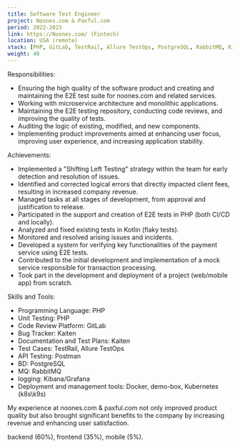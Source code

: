 ```yaml
---
title: Software Test Engineer
project: Noones.com & Paxful.com
period: 2022-2023
link: https://Noones.com/ (Fintech)
location: USA (remote)
stack: [PHP, GitLab, TestRail, Allure TestOps, PostgreSQL, RabbitMQ, Kibana/Grafana, k8s/k9s]
weight: 40
---
```


Responsibilities:

- Ensuring the high quality of the software product and creating and maintaining the E2E test suite for noones.com and related services.
- Working with microservice architecture and monolithic applications.
- Maintaining the E2E testing repository, conducting code reviews, and improving the quality of tests.
- Auditing the logic of existing, modified, and new components.
- Implementing product improvements aimed at enhancing user focus, improving user experience, and increasing application stability.

Achievements:

- Implemented a "Shifting Left Testing" strategy within the team for early detection and resolution of issues.
- Identified and corrected logical errors that directly impacted client fees, resulting in increased company revenue.
- Managed tasks at all stages of development, from approval and justification to release.
- Participated in the support and creation of E2E tests in PHP (both CI/CD and locally).
- Analyzed and fixed existing tests in Kotlin (flaky tests).
- Monitored and resolved arising issues and incidents.
- Developed a system for verifying key functionalities of the payment service using E2E tests.
- Contributed to the initial development and implementation of a mock service responsible for transaction processing.
- Took part in the development and deployment of a project (web/mobile app) from scratch.

Skills and Tools:

- Programming Language: PHP
- Unit Testing: PHP
- Code Review Platform: GitLab
- Bug Tracker: Kaiten
- Documentation and Test Plans: Kaiten
- Test Cases: TestRail, Allure TestOps
- API Testing: Postman
- BD: PostgreSQL
- MQ: RabbitMQ
- logging: Kibana/Grafana
- Deployment and management tools: Docker, demo-box, Kubernetes (k8s\k9s)

My experience at noones.com & paxful.com not only improved product quality but also brought significant benefits to the company by increasing revenue and enhancing user satisfaction.

backend (60%), frontend (35%), mobile (5%).
